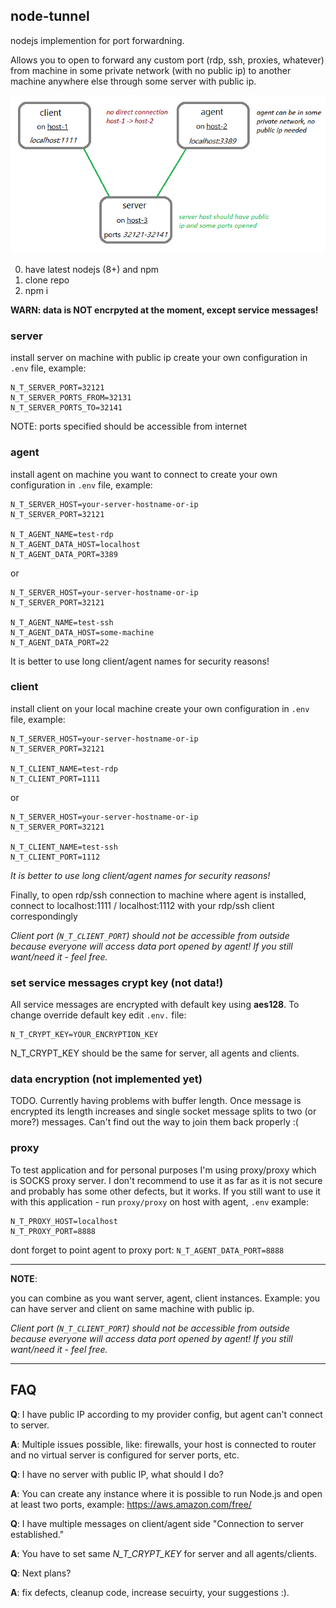 ## node-tunnel

nodejs implemention for port forwardning.

Allows you to open to forward any custom port (rdp, ssh, proxies, whatever) from machine in some private network (with no public ip) to another machine anywhere else through some server with public ip.

![](port-forwarding.png?raw=true)

0. have latest nodejs (8+) and npm
1. clone repo
2. npm i

**WARN: data is NOT encrpyted at the moment, except service messages!**


### server

install server on machine with public ip
create your own configuration in `.env` file, example:
```
N_T_SERVER_PORT=32121
N_T_SERVER_PORTS_FROM=32131
N_T_SERVER_PORTS_TO=32141
```
NOTE: ports specified should be accessible from internet

### agent

install agent on machine you want to connect to
create your own configuration in `.env` file, example:
```
N_T_SERVER_HOST=your-server-hostname-or-ip
N_T_SERVER_PORT=32121

N_T_AGENT_NAME=test-rdp
N_T_AGENT_DATA_HOST=localhost
N_T_AGENT_DATA_PORT=3389
```
or
```
N_T_SERVER_HOST=your-server-hostname-or-ip
N_T_SERVER_PORT=32121

N_T_AGENT_NAME=test-ssh
N_T_AGENT_DATA_HOST=some-machine
N_T_AGENT_DATA_PORT=22
```
It is better to use long client/agent names for security reasons!

### client

install client on your local machine
create your own configuration in `.env` file, example:
```
N_T_SERVER_HOST=your-server-hostname-or-ip
N_T_SERVER_PORT=32121

N_T_CLIENT_NAME=test-rdp
N_T_CLIENT_PORT=1111
```
or
```
N_T_SERVER_HOST=your-server-hostname-or-ip
N_T_SERVER_PORT=32121

N_T_CLIENT_NAME=test-ssh
N_T_CLIENT_PORT=1112
```
*It is better to use long client/agent names for security reasons!*


Finally, to open rdp/ssh connection to machine where agent is installed, connect to localhost:1111 / localhost:1112 with your rdp/ssh client correspondingly


*Client port (`N_T_CLIENT_PORT`) should not be accessible from outside because everyone will access data port opened by agent! 
If you still want/need it - feel free.*


### set service messages crypt key (not data!)

All service messages are encrypted with default key using **aes128**. To change override default key edit `.env.` file:
```
N_T_CRYPT_KEY=YOUR_ENCRYPTION_KEY
```
N_T_CRYPT_KEY should be the same for server, all agents and clients.


### data encryption  (not implemented yet)

TODO.
Currently having problems with buffer length. Once message is encrypted its length increases and single socket message splits to two (or more?) messages. Can't find out the way to join them back properly :(

### proxy

To test application and for personal purposes I'm using proxy/proxy which is SOCKS proxy server.
I don't recommend to use it as far as it is not secure and probably has some other defects, but it works.
If you still want to use it with this application - run `proxy/proxy` on host with agent, `.env` example:
```
N_T_PROXY_HOST=localhost
N_T_PROXY_PORT=8888
```
dont forget to point agent to proxy port: `N_T_AGENT_DATA_PORT=8888`

---

**NOTE**: 

you can combine as you want server, agent, client instances. Example: you can have server and client on same machine with public ip.


*Client port (`N_T_CLIENT_PORT`) should not be accessible from outside because everyone will access data port opened by agent! 
If you still want/need it - feel free.*

---

## FAQ

**Q**: I have public IP according to my provider config, but agent can't connect to server.

**A**: Multiple issues possible, like: firewalls, your host is connected to router and no virtual server is configured for server ports, etc.

**Q**: I have no server with public IP, what should I do?

**A**: You can create any instance where it is possible to run Node.js and open at least two ports, example: https://aws.amazon.com/free/

**Q**: I have multiple messages on client/agent side "Connection to server established."

**A**: You have to set same *N_T_CRYPT_KEY* for server and all agents/clients.

**Q**: Next plans?

**A**: fix defects, cleanup code, increase secuirty, your suggestions :).
